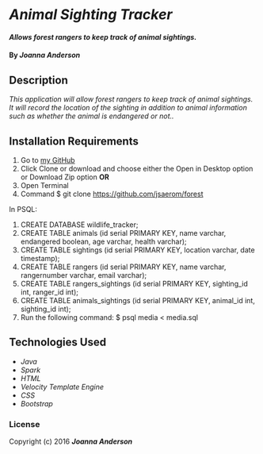 # _Animal Sighting Tracker_

#### _Allows forest rangers to keep track of animal sightings._

#### By _**Joanna Anderson**_

## Description

_This application will allow forest rangers to keep track of animal sightings. It will record the location of the sighting in addition to animal information such as whether the animal is endangered or not.._

## Installation Requirements

1. Go to [my GitHub](https://github.com/jsaerom/forest)
2. Click Clone or download and choose either the Open in Desktop option or Download Zip option
**OR**
1. Open Terminal
2. Command $ git clone https://github.com/jsaerom/forest

In PSQL:
1. CREATE DATABASE wildlife_tracker;
2. CREATE TABLE animals (id serial PRIMARY KEY, name varchar, endangered boolean, age varchar, health varchar);
3. CREATE TABLE sightings (id serial PRIMARY KEY, location varchar, date timestamp);
4. CREATE TABLE rangers (id serial PRIMARY KEY, name varchar, rangernumber varchar, email varchar);
5. CREATE TABLE rangers_sightings (id serial PRIMARY KEY, sighting_id int, ranger_id int);
6. CREATE TABLE animals_sightings (id serial PRIMARY KEY, animal_id int, sighting_id int);
7. Run the following command: $ psql media < media.sql

## Technologies Used

* _Java_
* _Spark_
* _HTML_
* _Velocity Template Engine_
* _CSS_
* _Bootstrap_

### License

Copyright (c) 2016 **_Joanna Anderson_**

